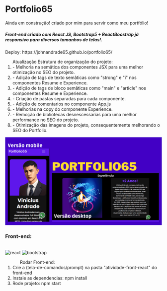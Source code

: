 ﻿# Portfolio65
<p>Ainda em construção! criado por mim para servir como meu portfólio!</p>
<h5>Front-end criado com React JS, Bootstrap5 + ReactBoostrap já responsivo para diversos tamanhos de telas!.</h5>
<p>Deploy: https://johnandrade65.github.io/portfolio65/</p>

<ol>Atualização Estrutura de organização do projeto:
  <li>- Melhoria na semâtica dos componentes JSX para uma melhor otimização no SEO do projeto.</li>
  <li>- Adição de tags de texto semâticas como "strong" e "i" nos componentes Resume e Experience.</li>
  <li>- Adição de tags de bloco semâticas como "main" e "article" nos componentes Resume e Experience.</li>
  <li>- Criação de pastas separadas para cada componente.</li>
  <li>- Adição de comentarios no componente App.js</li>
  <li>- Melhorias na copy do componente Experience.</li>
  <li>- Remoção de bibliotecas desnescessarias para uma melhor performance no SEO do projeto.</li>
  <li>- Otimização das imagens do projeto, consequentemente melhorando o SEO do Portfolio.</li>
</ol>
<img src="./src/images/readme.png" alt="Screen Capture">
<div>
  <h3>Front-end:</h3>
  <div style="display: inline_block"><br/>
    <img alt="react" src="https://img.shields.io/badge/React-20232A?style=for-the-badge&logo=react&logoColor=61DAFB"/>
    <img alt="bootstrap" src="https://img.shields.io/badge/Bootstrap-563D7C?style=for-the-badge&logo=bootstrap&logoColor=white"/>
  </div>
</div>
<ol>
<ol>Rodar Front-end:</ol>
  <li>Crie a (tela-de-comandos/prompt) na pasta "atividade-front-react" do front-end</li>
  <li>Instale as dependencias: npm install</li>
  <li>Rode projeto: npm start</li>
</ol>

